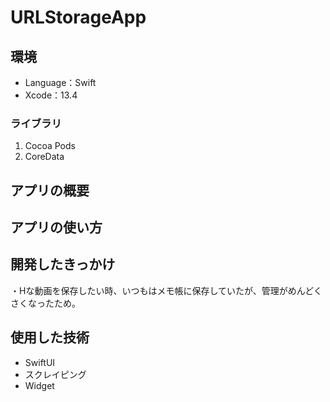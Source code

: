 # URLStorageApp
## 環境

- Language：Swift
- Xcode：13.4
 
### ライブラリ

1. Cocoa Pods
2. CoreData

## アプリの概要


## アプリの使い方

## 開発したきっかけ
・Hな動画を保存したい時、いつもはメモ帳に保存していたが、管理がめんどくさくなったため。

## 使用した技術
- SwiftUI
- スクレイピング
- Widget
  
